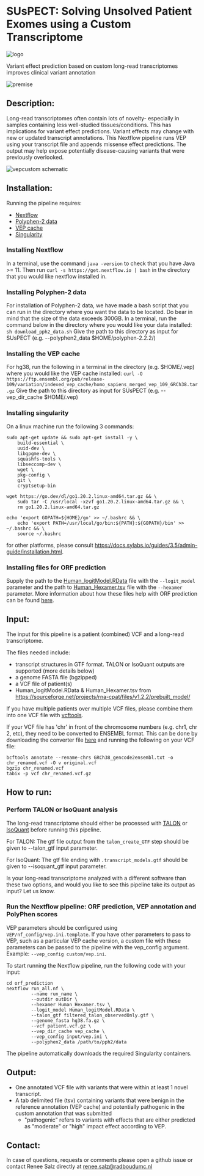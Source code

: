 # SUsPECT: Solving Unsolved Patient Exomes using a Custom Transcriptome
![logo](docs/LogoSUsPECT_whitebck.png)

Variant effect prediction based on custom long-read transcriptomes improves clinical variant annotation

![premise](docs/premise.png)

## Description:

 Long-read transcriptomes often contain lots of novelty- especially in samples containing less well-studied tissues/conditions. This has implications for variant effect predictions. Variant effects may change with new or updated transcript annotations. This Nextflow pipeline runs VEP using your transcript file and appends missense effect predictions. The output may help expose potentially disease-causing variants that were previously overlooked.

![vepcustom schematic](docs/pipeline.png)

## Installation:

Running the pipeline requires:
 - [Nextflow](https://www.nextflow.io)
 - [Polyphen-2 data](http://genetics.bwh.harvard.edu/pph2/dokuwiki/downloads)
 - [VEP cache](https://www.ensembl.org/info/docs/tools/vep/script/vep_cache.html)
 - [Singularity](https://sylabs.io/singularity/)

### Installing Nextflow
In a terminal, use the command ```java -version``` to check that you have Java >= 11. Then run ```curl -s https://get.nextflow.io | bash``` in the directory that you would like nextflow installed in.

### Installing Polyphen-2 data
For installation of Polyphen-2 data, we have made a bash script that you can run in the directory where you want the data to be located. Do bear in mind that the size of the data exceeds 300GB. In a terminal, run the command below in the directory where you would like your data installed:
```sh download_pph2_data.sh```
Give the path to this directory as input for SUsPECT (e.g. --polyphen2_data $HOME/polyphen-2.2.2/)

### Installing the VEP cache
For hg38, run the following in a terminal in the directory (e.g. $HOME/.vep) where you would like the VEP cache installed:
```curl -O https://ftp.ensembl.org/pub/release-109/variation/indexed_vep_cache/homo_sapiens_merged_vep_109_GRCh38.tar.gz```
Give the path to this directory as input for SUsPECT (e.g. --vep_dir_cache $HOME/.vep)

### Installing singularity
On a linux machine run the following 3 commands:
```
sudo apt-get update && sudo apt-get install -y \
    build-essential \
    uuid-dev \
    libgpgme-dev \
    squashfs-tools \
    libseccomp-dev \
    wget \
    pkg-config \
    git \
    cryptsetup-bin
    
wget https://go.dev/dl/go1.20.2.linux-amd64.tar.gz && \
    sudo tar -C /usr/local -xzvf go1.20.2.linux-amd64.tar.gz && \
    rm go1.20.2.linux-amd64.tar.gz
    
echo 'export GOPATH=${HOME}/go' >> ~/.bashrc && \
    echo 'export PATH=/usr/local/go/bin:${PATH}:${GOPATH}/bin' >> ~/.bashrc && \
    source ~/.bashrc
```
for other platforms, please consult https://docs.sylabs.io/guides/3.5/admin-guide/installation.html.

### Installing files for ORF prediction
Supply the path to the [Human_logitModel.RData](https://sourceforge.net/projects/rna-cpat/files/v1.2.2/prebuilt_model/Human_logitModel.RData/download) file with the ```--logit_model``` parameter and the path to [Human_Hexamer.tsv](https://sourceforge.net/projects/rna-cpat/files/v1.2.2/prebuilt_model/Human_Hexamer.tsv/download) file with the ```--hexamer``` parameter.
More information about how these files help with ORF prediction can be found [here](https://cpat.readthedocs.io/en/latest/).


## Input:

The input for this pipeline is a patient (combined) VCF and a long-read transcriptome. 

The files needed include:
- transcript structures in GTF format. TALON or IsoQuant outputs are supported (more details below)
- a genome FASTA file (bgzipped)
- a VCF file of patient(s)
- Human_logitModel.RData & Human_Hexamer.tsv from https://sourceforge.net/projects/rna-cpat/files/v1.2.2/prebuilt_model/

If you have multiple patients over multiple VCF files, please combine them into one VCF file with [vcftools](https://vcftools.github.io/perl_module.html#vcf-merge).

If your VCF file has 'chr' in front of the chromosome numbers (e.g. chr1, chr 2, etc), they need to be converted to ENSEMBL format. This can be done by downloading the converter file [here](https://github.com/dpryan79/ChromosomeMappings/blob/master/GRCh38_gencode2ensembl.txt) and running the following on your VCF file:
```
bcftools annotate --rename-chrs GRCh38_gencode2ensembl.txt -o chr_renamed.vcf -O v original.vcf
bgzip chr_renamed.vcf
tabix -p vcf chr_renamed.vcf.gz
```

## How to run:

### Perform TALON or IsoQuant analysis

The long-read transcriptome should either be processed with [TALON](https://github.com/mortazavilab/TALON) or [IsoQuant](https://github.com/ablab/IsoQuant) before running this pipeline. 

For TALON: The gtf file output from the ```talon_create_GTF``` step should be given to --talon_gtf input parameter.

For IsoQuant: The gtf file ending with ```.transcript_models.gtf``` should be given to --isoquant_gtf input parameter.

Is your long-read transcriptome analyzed with a different software than these two options, and would you like to see this pipeline take its output as input? Let us know.

### Run the Nextflow pipeline: ORF prediction, VEP annotation and PolyPhen scores

VEP parameters should be configured using `VEP/nf_config/vep.ini.template`. If you have other parameters to pass to VEP, such as a particular VEP cache version, a custom file with these parameters can be passed to the pipeline with the vep_config argument. Example: `--vep_config custom/vep.ini`.

To start running the Nextflow pipeline, run the following code with your input:

```
cd orf_prediction
nextflow run_all.nf \
         --name run_name \
         --outdir outDir \
         --hexamer Human_Hexamer.tsv \
         --logit_model Human_logitModel.RData \
         --talon_gtf filtered_talon_observedOnly.gtf \
         --genome_fasta hg38.fa.gz \
         --vcf patient.vcf.gz \
         --vep_dir_cache vep_cache \
         --vep_config input/vep.ini \
         --polyphen2_data /path/to/pph2/data
```

The pipeline automatically downloads the required Singularity containers.

## Output:

- One annotated VCF file with variants that were within at least 1 novel transcript.
- A tab delimited file (tsv) containing variants that were benign in the reference annotation (VEP cache) and potentially pathogenic in the custom annotation that was submitted
    - "pathogenic" refers to variants with effects that are either predicted as "moderate" or "high" impact effect according to VEP.

## Contact:

In case of questions, requests or comments please open a github issue or contact Renee Salz directly at renee.salz@radboudumc.nl
